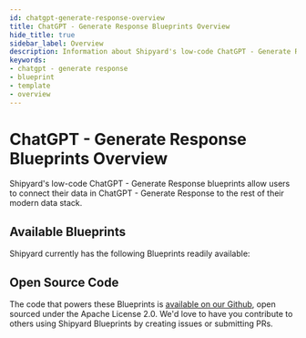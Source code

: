 ```yaml
---
id: chatgpt-generate-response-overview
title: ChatGPT - Generate Response Blueprints Overview
hide_title: true
sidebar_label: Overview
description: Information about Shipyard's low-code ChatGPT - Generate Response templates.
keywords:
- chatgpt - generate response
- blueprint
- template
- overview
---
```


# ChatGPT - Generate Response Blueprints Overview

Shipyard's low-code ChatGPT - Generate Response blueprints allow users to connect their data in ChatGPT - Generate Response to the rest of their modern data stack.

## Available Blueprints
Shipyard currently has the following Blueprints readily available: 

## Open Source Code
The code that powers these Blueprints is [available on our Github](None), open sourced under the Apache License 2.0. We'd love to have you contribute to others using Shipyard Blueprints by creating issues or submitting PRs.
